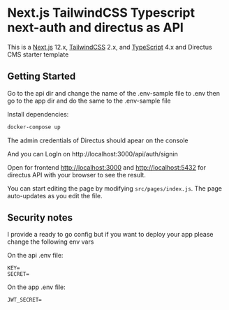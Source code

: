 # Next.js TailwindCSS Typescript next-auth and directus as API
This is a [Next.js](https://nextjs.org/) 12.x, [TailwindCSS](https://tailwindcss.com/) 2.x, and [TypeScript](https://www.typescriptlang.org/docs/home.html) 4.x and Directus CMS starter template 

## Getting Started
Go to the api dir and change the name of the .env-sample file to .env then go to the app dir and do the same to the .env-sample file 




Install dependencies:
```bash
docker-compose up
```

The admin credentials of Directus should apear on the console

And you can LogIn  on http://localhost:3000/api/auth/signin

Open for frontend [http://localhost:3000](http://localhost:3000) and [http://localhost:5432](http://localhost:5432) for directus API with your browser to see the result.



You can start editing the page by modifying `src/pages/index.js`. The page auto-updates as you edit the file.


## Security notes
I provide a ready to go config but if you want to deploy your app please change the following env vars

On the api .env file:
```
KEY=
SECRET=
```

On the app .env file:
```
JWT_SECRET=
```
